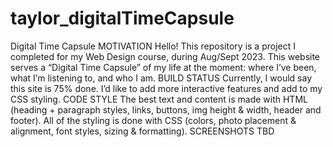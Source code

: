 # taylor_digitalTimeCapsule
 Digital Time Capsule 
MOTIVATION
    Hello! This repository is a project I completed for my Web Design course, during Aug/Sept 2023. This website serves a “Digital Time Capsule” of my life at the moment: where I’ve been, what I’m listening to, and who I am. 
BUILD STATUS 
    Currently, I would say this site is 75% done. I’d like to add more interactive features and add to my CSS styling. 
CODE STYLE
    The best text and content is made with HTML (heading + paragraph styles, links, buttons, img height & width, header and footer). All of the styling is done with CSS (colors, photo placement & alignment, font styles, sizing & formatting). 
SCREENSHOTS
    TBD